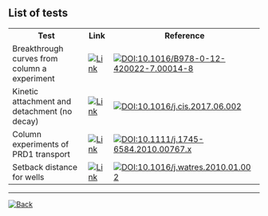 ## List of tests

 <table style="width:100%">
  <tr>
    <th>Test</th>
	<th>Link</th>
	<th>Reference</th>
  </tr>
  <tr>
    <td>Breakthrough curves from column a experiment</td>
    <td><a href="https://edsaac.github.io/bioparticle/test/btCol.html"><img alt="Link" src="https://raw.githubusercontent.com/tabler/tabler-icons/master/icons/atom.svg"></a></td>
    <td><a href="https://linkinghub.elsevier.com/retrieve/pii/B9780124200227000148"><img alt="DOI:10.1016/B978-0-12-420022-7.00014-8" src="https://zenodo.org/badge/DOI/10.1016/B978-0-12-420022-7.00014-8.svg"></a></td>
  </tr>
  <tr>
    <td>Kinetic attachment and detachment (no decay)</td>
    <td><a href="https://edsaac.github.io/bioparticle/test/AtDetCol.html"><img alt="Link" src="https://raw.githubusercontent.com/tabler/tabler-icons/master/icons/atom.svg"></a></td>
    <td><a href="http://dx.doi.org/10.1016/j.cis.2017.06.002"><img alt="DOI:10.1016/j.cis.2017.06.002" src="https://zenodo.org/badge/DOI/10.1016/j.cis.2017.06.002.svg"></a></td>
  </tr>
  <tr>
    <td>Column experiments of PRD1 transport</td>
    <td><a href="https://edsaac.github.io/bioparticle/test/phagesPRD1.html"><img alt="Link" src="https://raw.githubusercontent.com/tabler/tabler-icons/master/icons/atom.svg"></a></td>
    <td><a href="https://doi.org/10.1111/j.1745-6584.2010.00767.x"><img alt="DOI:10.1111/j.1745-6584.2010.00767.x" src="https://zenodo.org/badge/DOI/10.1111/j.1745-6584.2010.00767.x.svg"></a></td>
  </tr>
  <tr>
    <td>Setback distance for wells</td>
    <td><a href="https://edsaac.github.io/bioparticle/test/setbackWell.html"><img alt="Link" src="https://raw.githubusercontent.com/tabler/tabler-icons/master/icons/atom.svg"></a></td>
    <td><a href="https://linkinghub.elsevier.com/retrieve/pii/S0043135410000126"><img alt="DOI:10.1016/j.watres.2010.01.002" src="https://zenodo.org/badge/DOI/10.1016/j.watres.2010.01.002.svg"></a></td>
  </tr>
</table> 

***

<a href="https://edsaac.github.io/bioparticle/">
	<img alt="Back" src="https://img.shields.io/badge/&#11013;-Go back-purple?style=for-the-badge">
</a>

